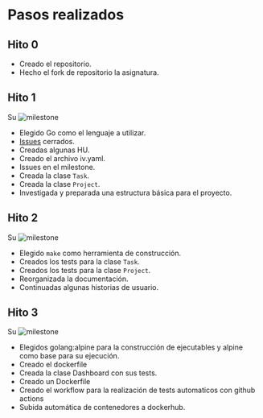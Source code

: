 # Pasos realizados
## Hito 0
- Creado el repositorio.
- Hecho el fork de repositorio la asignatura.

## Hito 1
Su ![milestone](https://github.com/morevi/GetItDone/milestone/1)

- Elegido Go como el lenguaje a utilizar.
- [Issues](https://github.com/morevi/GetItDone/issues?closed=1) cerrados.
- Creadas algunas HU.
- Creado el archivo iv.yaml.
- Issues en el milestone.
- Creada la clase `Task`.
- Creada la clase `Project`.
- Investigada y preparada una estructura básica para el proyecto.

## Hito 2
Su ![milestone](https://github.com/morevi/GetItDone/milestone/2)

- Elegido `make` como herramienta de construcción.
- Creados los tests para la clase `Task`.
- Creados los tests para la clase `Project`.
- Reorganizada la documentación.
- Continuadas algunas historias de usuario.

## Hito 3
Su ![milestone](https://github.com/morevi/GetItDone/milestone/4)
- Elegidos golang:alpine para la construcción de ejecutables y alpine como base para su ejecución.
- Creado el dockerfile
- Creada la clase Dashboard con sus tests.
- Creado un Dockerfile
- Creado el workflow para la realización de tests automaticos con github actions
- Subida automática de contenedores a dockerhub.
